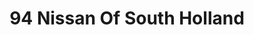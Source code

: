 ---
title: "94 Nissan Of South Holland"
url: /south-holland/94-nissan-of-south-holland/
shop: Autohaus
---